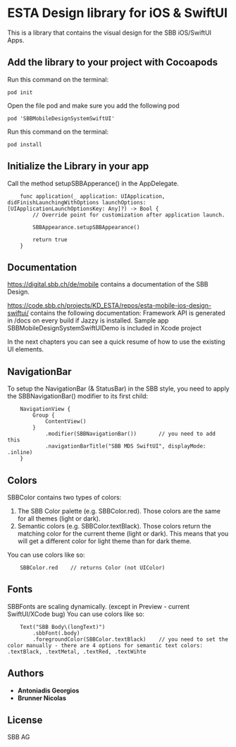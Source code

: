 # ESTA Design library for iOS & SwiftUI

This is a library that contains the visual design for the SBB iOS/SwiftUI Apps.

## Add the library to your project with Cocoapods

Run this command on the terminal:
```
pod init
```

Open the file pod and make sure you add the following pod
```
pod 'SBBMobileDesignSystemSwiftUI'
```

Run this command on the terminal:
```
pod install
```

## Initialize the Library in your app

Call the method setupSBBApperance() in the AppDelegate.
```
    func application(_ application: UIApplication, didFinishLaunchingWithOptions launchOptions: [UIApplicationLaunchOptionsKey: Any]?) -> Bool {
        // Override point for customization after application launch.
        
        SBBAppearance.setupSBBAppearance()
        
        return true
    }
```

## Documentation

https://digital.sbb.ch/de/mobile contains a documentation of the SBB Design.

https://code.sbb.ch/projects/KD_ESTA/repos/esta-mobile-ios-design-swiftui/ contains the following documentation:
Framework API is generated in /docs on every build if Jazzy is installed.
Sample app SBBMobileDesignSystemSwiftUIDemo is included in Xcode project

In the next chapters you can see a quick resume of how to use the existing UI elements.

## NavigationBar
To setup the NavigationBar (& StatusBar) in the SBB style, you need to apply the SBBNavigationBar() modifier to its first child:
```
    NavigationView {
        Group {
            ContentView()
        }
            .modifier(SBBNavigationBar())       // you need to add this
            .navigationBarTitle("SBB MDS SwiftUI", displayMode: .inline)
    }
```

## Colors

SBBColor contains two types of colors:
1. The SBB Color palette (e.g. SBBColor.red). Those colors are the same for all themes (light or dark).
2. Semantic colors (e.g. SBBColor.textBlack). Those colors return the matching color for the current theme (light or dark). This means that you will get a different color for light theme than for dark theme.

You can use colors like so:

```
    SBBColor.red    // returns Color (not UIColor)
```
## Fonts

SBBFonts are scaling dynamically. (except in Preview - current SwiftUI/XCode bug)
You can use colors like so:

```
    Text("SBB Body\(longText)")
        .sbbFont(.body)
        .foregroundColor(SBBColor.textBlack)    // you need to set the color manually - there are 4 options for semantic text colors: .textBlack, .textMetal, .textRed, .textWihte
```

## Authors

* **Antoniadis Georgios**
* **Brunner Nicolas**


## License

SBB AG
